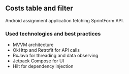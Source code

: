 ## Costs table and filter

Android assignment application fetching SprintForm API.

### Used technologies and best practices

* MVVM architecture
* OkHttp and Retrofit for API calls
* RxJava for threading and data observing
* Jetpack Compose for UI
* Hilt for dependency injection








